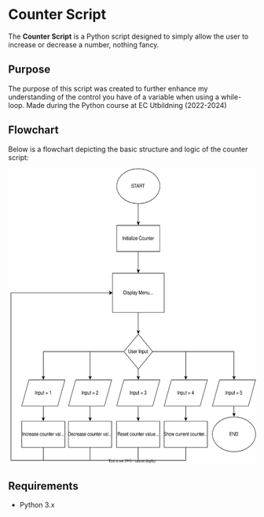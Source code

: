# Counter Script

The **Counter Script** is a Python script designed to simply allow the user to increase or decrease a number, nothing fancy.

## Purpose

The purpose of this script was created to further enhance my understanding of the control you have of a variable when using a while-loop. Made during the Python course at EC Utbildning (2022-2024)

## Flowchart

Below is a flowchart depicting the basic structure and logic of the counter script:

<img src="docs/counter_app.drawio.svg" alt="Flowchart counter_script" width="800" height="600">


## Requirements

- Python 3.x
